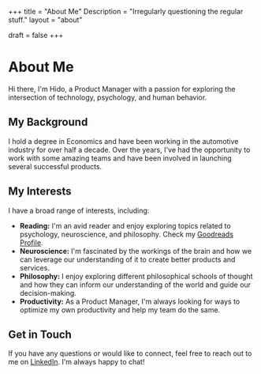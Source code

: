 +++
title = "About Me"
Description = "Irregularly questioning the regular stuff."
layout = "about"

draft = false
+++


# About Me

Hi there, I'm Hido, a Product Manager with a passion for exploring the intersection of technology, psychology, and human behavior. 

## My Background

I hold a degree in Economics and have been working in the automotive industry for over half a decade. Over the years, I've had the opportunity to work with some amazing teams and have been involved in launching several successful products. 

## My Interests

I have a broad range of interests, including:

- **Reading:** I'm an avid reader and enjoy exploring topics related to psychology, neuroscience, and philosophy. Check my [Goodreads Profile](https://www.goodreads.com/hheydaroff).
- **Neuroscience:** I'm fascinated by the workings of the brain and how we can leverage our understanding of it to create better products and services.
- **Philosophy:** I enjoy exploring different philosophical schools of thought and how they can inform our understanding of the world and guide our decision-making.
- **Productivity:** As a Product Manager, I'm always looking for ways to optimize my own productivity and help my team do the same.

## Get in Touch

If you have any questions or would like to connect, feel free to reach out to me on [LinkedIn](https://www.linkedin.com/in/heyhido). I'm always happy to chat!
